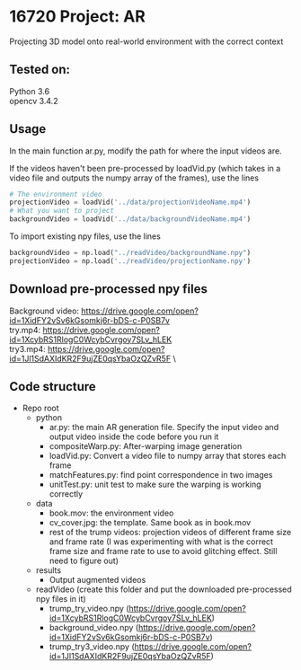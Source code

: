 # 16720 Project: AR

Projecting 3D model onto real-world environment with the correct context

## Tested on:

Python 3.6\
opencv 3.4.2


## Usage

In the main function ar.py, modify the path for where the input videos are.

If the videos haven't been pre-processed by loadVid.py (which takes in a video file and outputs the numpy array of the frames), use the lines
```python
# The environment video
projectionVideo = loadVid('../data/projectionVideoName.mp4') 
# What you want to project
backgroundVideo = loadVid('../data/backgroundVideoName.mp4') 
```

To import existing npy files, use the lines
```python
backgroundVideo = np.load("../readVideo/backgroundName.npy") 
projectionVideo = np.load('../readVideo/projectionName.npy') 
```
## Download pre-processed npy files
Background video: https://drive.google.com/open?id=1XidFY2vSv6kGsomkj6r-bDS-c-P0SB7v \
try.mp4: https://drive.google.com/open?id=1XcybRS1RlogC0WcybCvrgoy7SLv_hLEK \
try3.mp4: https://drive.google.com/open?id=1Jl1SdAXIdKR2F9ujZE0qsYbaOzQZvR5F \

## Code structure
* Repo root
  * python
    * ar.py: the main AR generation file. Specify the input video and output video inside the code before you run it
    * compositeWarp.py: After-warping image generation
    * loadVid.py: Convert a video file to numpy array that stores each frame
    * matchFeatures.py: find point correspondence in two images
    * unitTest.py: unit test to make sure the warping is working correctly
  * data
    * book.mov: the environment video
    * cv_cover.jpg: the template. Same book as in book.mov
    * rest of the trump videos: projection videos of different frame size and frame rate (I was experimenting with what is the correct frame size and frame rate to use to avoid glitching effect. Still need to figure out)
  * results
    * Output augmented videos
  * readVideo (create this folder and put the downloaded pre-processed npy files in it)
     * trump_try_video.npy (https://drive.google.com/open?id=1XcybRS1RlogC0WcybCvrgoy7SLv_hLEK)
     * background_video.npy (https://drive.google.com/open?id=1XidFY2vSv6kGsomkj6r-bDS-c-P0SB7v)
     * trump_try3_video.npy (https://drive.google.com/open?id=1Jl1SdAXIdKR2F9ujZE0qsYbaOzQZvR5F)
